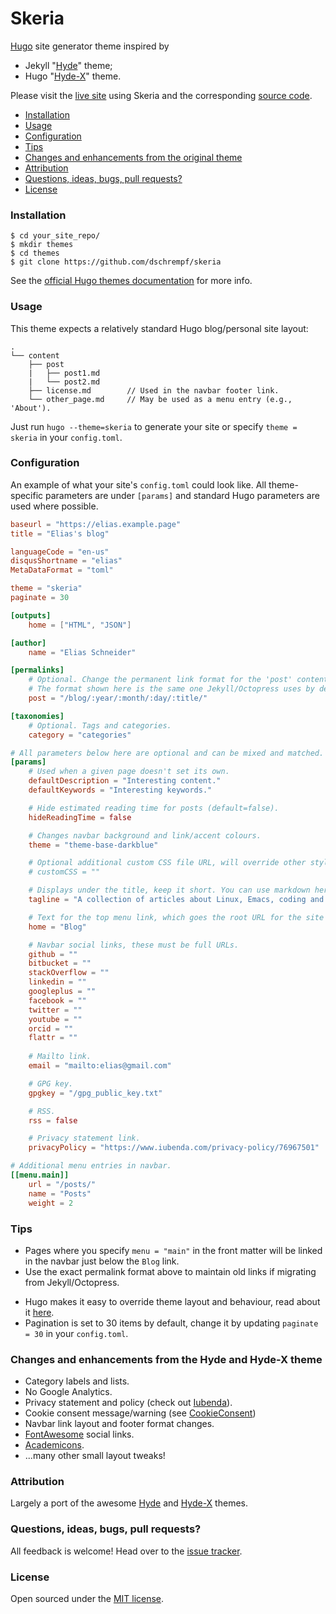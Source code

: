 Skeria
======

[Hugo](http://gohugo.io) site generator theme inspired by

- Jekyll "[Hyde](https://github.com/poole/hyde)" theme;
- Hugo "[Hyde-X](https://guthub.com/zyro/hyde-x)" theme.

Please visit the [live site](https://dschrempf.github.io/) using Skeria and the
corresponding [source code](https://github.com/dschrempf/blog).

* [Installation](#installation)
* [Usage](#usage)
* [Configuration](#configuration)
* [Tips](#tips)
* [Changes and enhancements from the original theme](#changes-and-enhancements-from-the-original-theme)
* [Attribution](#attribution)
* [Questions, ideas, bugs, pull requests?](#questions-ideas-bugs-pull-requests)
* [License](#license)

### Installation

```
$ cd your_site_repo/
$ mkdir themes
$ cd themes
$ git clone https://github.com/dschrempf/skeria
```

See the [official Hugo themes documentation](http://gohugo.io/themes/installing)
for more info.

### Usage

This theme expects a relatively standard Hugo blog/personal site layout:
```
.
└── content
    ├── post
    |   ├── post1.md
    |   └── post2.md
    ├── license.md        // Used in the navbar footer link.
    └── other_page.md     // May be used as a menu entry (e.g., 'About').
```

Just run `hugo --theme=skeria` to generate your site or specify `theme = skeria`
in your `config.toml`.

### Configuration

An example of what your site's `config.toml` could look like. All theme-specific
parameters are under `[params]` and standard Hugo parameters are used where
possible.

```toml
baseurl = "https://elias.example.page"
title = "Elias's blog"

languageCode = "en-us"
disqusShortname = "elias"
MetaDataFormat = "toml"

theme = "skeria"
paginate = 30

[outputs]
    home = ["HTML", "JSON"]

[author]
    name = "Elias Schneider"

[permalinks]
    # Optional. Change the permanent link format for the 'post' content type.
    # The format shown here is the same one Jekyll/Octopress uses by default.
    post = "/blog/:year/:month/:day/:title/"

[taxonomies]
    # Optional. Tags and categories.
    category = "categories"

# All parameters below here are optional and can be mixed and matched.
[params]
    # Used when a given page doesn't set its own.
    defaultDescription = "Interesting content."
    defaultKeywords = "Interesting keywords."

    # Hide estimated reading time for posts (default=false).
    hideReadingTime = false

    # Changes navbar background and link/accent colours.
    theme = "theme-base-darkblue"

    # Optional additional custom CSS file URL, will override other styles.
    # customCSS = ""

    # Displays under the title, keep it short. You can use markdown here.
    tagline = "A collection of articles about Linux, Emacs, coding and music."

    # Text for the top menu link, which goes the root URL for the site (default=Blog).
    home = "Blog"

    # Navbar social links, these must be full URLs.
    github = ""
    bitbucket = ""
    stackOverflow = ""
    linkedin = ""
    googleplus = ""
    facebook = ""
    twitter = ""
    youtube = ""
    orcid = ""
    flattr = ""
    
    # Mailto link.
    email = "mailto:elias@gmail.com"

    # GPG key.
    gpgkey = "/gpg_public_key.txt"

    # RSS.
    rss = false

    # Privacy statement link.
    privacyPolicy = "https://www.iubenda.com/privacy-policy/76967501"

# Additional menu entries in navbar.
[[menu.main]]
    url = "/posts/"
    name = "Posts"
    weight = 2

```

### Tips

* Pages where you specify `menu = "main"` in the front matter will be linked in
  the navbar just below the `Blog` link.
* Use the exact permalink format above to maintain old links if migrating from
  Jekyll/Octopress.
<!-- * Change the favicon by providing your own as `static/favicon.png` in your site directory. -->
* Hugo makes it easy to override theme layout and behaviour, read about it
  [here](http://gohugo.io/themes/customizing).
* Pagination is set to 30 items by default, change it by updating `paginate =
  30` in your `config.toml`.

### Changes and enhancements from the Hyde and Hyde-X theme

* Category labels and lists.
* No Google Analytics.
* Privacy statement and policy (check out [Iubenda](https://www.iubenda.com/en/)).
* Cookie consent message/warning (see [CookieConsent](https://cookieconsent.insites.com/))
* Navbar link layout and footer format changes.
* [FontAwesome](http://fortawesome.github.io/Font-Awesome) social links.
* [Academicons](https://github.com/jpswalsh/academicons).
* ...many other small layout tweaks!

### Attribution

Largely a port of the awesome [Hyde](https://github.com/poole/hyde) and
[Hyde-X](https://guthub.com/zyro/hyde-x) themes.

### Questions, ideas, bugs, pull requests?

All feedback is welcome! Head over to the [issue tracker](https://github.com/dschrempf/skeria/issues).

### License

Open sourced under the [MIT license](LICENSE).
